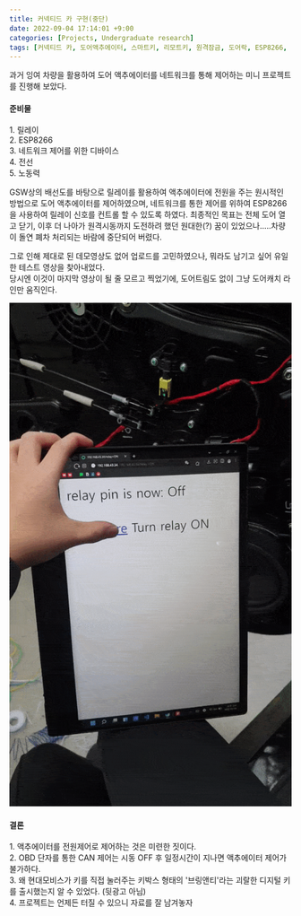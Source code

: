 ```yaml
---
title: 커넥티드 카 구현(중단)
date: 2022-09-04 17:14:01 +9:00
categories: [Projects, Undergraduate research]
tags: [커넥티드 카, 도어액추에이터, 스마트키, 리모트키, 원격잠금, 도어락, ESP8266, 릴레이]
---
```

과거 잉여 차량을 활용하여 도어 액추에이터를 네트워크를 통해 제어하는 미니 프로젝트를 진행해 보았다.
<h4>준비물</h4>
1. 릴레이 <br>
2. ESP8266 <br>
3. 네트워크 제어를 위한 디바이스 <br>
4. 전선 <br>
5. 노동력

GSW상의 배선도를 바탕으로 릴레이를 활용하여 액추에이터에 전원을 주는 원시적인 방법으로 도어 액추에이터를 제어하였으며, 네트워크를 통한 제어를 위하여 ESP8266을 사용하여 릴레이 신호를 컨트롤 할 수 있도록 하였다.
최종적인 목표는 전체 도어 열고 닫기, 이후 더 나아가 원격시동까지 도전하려 했던 원대한(?) 꿈이 있었으나.....차량이 돌연 폐차 처리되는 바람에 중단되어 버렸다.

그로 인해 제대로 된 데모영상도 없어 업로드를 고민하였으나, 뭐라도 남기고 싶어 유일한 테스트 영상을 찾아내었다.<br>
당시엔 이것이 마지막 영상이 될 줄 모르고 찍었기에, 도어트림도 없이 그냥 도어캐치 라인만 움직인다.

<img src="/assets/img/Connected_car/venue_doorlock.gif">

<h4>결론</h4>
1. 액추에이터를 전원제어로 제어하는 것은 미련한 짓이다. <br>
2. OBD 단자를 통한 CAN 제어는 시동 OFF 후 일정시간이 지나면 액추에이터 제어가 불가하다. <br>
3. 왜 현대모비스가 키를 직접 눌러주는 키박스 형태의 '브링앤티'라는 괴랄한 디지털 키를 출시했는지 알 수 있었다. (뒷광고 아님) <br>
4. 프로젝트는 언제든 터질 수 있으니 자료를 잘 남겨놓자<br>